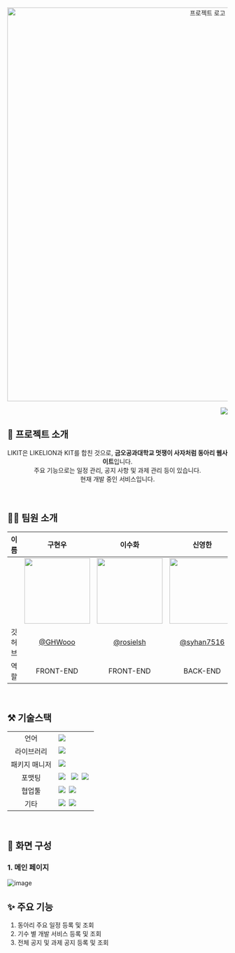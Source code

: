 <p align="center">
  <br>
  <img src="https://user-images.githubusercontent.com/72565083/230766339-d92979be-edea-451a-9b2a-1962f3e03990.png" alt='프로젝트 로고' width='900px'>
  <br>
  <p align='right'>
    <a href="https://hits.seeyoufarm.com"><img src="https://hits.seeyoufarm.com/api/count/incr/badge.svg?url=https%3A%2F%2Fgithub.com%2Flikelion-LIKIT%2FFront-end&count_bg=%2379C83D&title_bg=%23555555&icon=&icon_color=%23E7E7E7&title=hits&edge_flat=false"/></a>
  </p>
</p>

## 🦁 프로젝트 소개

<div align="center">
  <div>LIKIT은 LIKELION과 KIT를 합친 것으로, <b>금오공과대학교 멋쟁이 사자처럼 동아리 웹사이트</b>입니다.</div>
  <div>주요 기능으로는 일정 관리, 공지 사항 및 과제 관리 등이 있습니다. </div>
  <div>현재 개발 중인 서비스입니다.</div>
</div>
<br>

<!-- ## 🪄 배포 주소 --> 
<!-- 배포 주소 작성 -->

<br>

## 🧑‍💻 팀원 소개

| 이름 |  구현우  | 이수화 | 신영한 | 이서현
| :------------: | :------------: | :-----------: |  :------------: | :-----------: |  
|  | <img src="https://user-images.githubusercontent.com/72565083/230766542-b2898bf8-e748-4697-9549-e6925699f9be.png" width="150"/> | <img src="https://user-images.githubusercontent.com/72565083/230766777-d4f9acb2-b752-47e8-8011-fb354328ff2c.png" width="150"/> | <img src="https://avatars.githubusercontent.com/u/83218200?v=4" width="150"/> |<img src="https://avatars.githubusercontent.com/u/90851865?s=400&u=b728089d09499144caa10807f9f2a09ee3729782&v=4" width="150"/> |
| 깃허브 | [@GHWooo](https://github.com/GHWooo) | [@rosielsh](https://github.com/rosielsh) | [@syhan7516](https://github.com/syhan7516)|[@kathyleesh](https://github.com/kathyleesh)|
| 역할 | FRONT-END | FRONT-END | BACK-END | BACK-END | 

<br>

## ⚒️ 기술스택

<table>
<tr>
 <td align="center">언어</td>
 <td>
  <img src="https://img.shields.io/badge/JavaScript-F7DF1E?style=for-the-badge&logo=JavaScript&logoColor=ffffff"/>
 </td>
</tr>
<tr>
 <td align="center">라이브러리</td>
 <td>
  <img src="https://img.shields.io/badge/React-61DAFB?style=for-the-badge&logo=React&logoColor=ffffff"/>&nbsp  
</tr>
<tr>
 <td align="center">패키지 매니저</td>
 <td>
    <img src="https://img.shields.io/badge/npm-CB3837?style=for-the-badge&logo=npm&logoColor=white">&nbsp 
  </td>
</tr>
<tr>
 <td align="center">포맷팅</td>
 <td>
  <img src="https://img.shields.io/badge/ESLint-4B32C3?style=for-the-badge&logo=ESLint&logoColor=ffffff"/> &nbsp 
  <img src="https://img.shields.io/badge/Prettier-F7B93E?style=for-the-badge&logo=Prettier&logoColor=ffffff"/>&nbsp 
  <img src="https://img.shields.io/badge/PostCSS-DD3A0A?style=for-the-badge&logo=PostCSS&logoColor=ffffff"/>&nbsp 
  </td>
</tr>
<tr>
 <td align="center">협업툴</td>
 <td>
    <img src="https://img.shields.io/badge/Git-F05032?style=for-the-badge&logo=Git&logoColor=white"/>&nbsp 
    <img src="https://img.shields.io/badge/GitHub-181717?style=for-the-badge&logo=GitHub&logoColor=white"/>&nbsp 
    
 </td>
</tr>
<tr>
 <td align="center">기타</td>
 <td>
    <img src="https://img.shields.io/badge/Figma-F24E1E?style=for-the-badge&logo=Figma&logoColor=white"/>&nbsp 
    <img src="https://img.shields.io/badge/Notion-000000?style=for-the-badge&logo=Notion&logoColor=white"/>&nbsp 
 
 </td>
</tr>
</table>

<br>


## 📖 화면 구성

### 1. 메인 페이지

![image](https://user-images.githubusercontent.com/72565083/230763422-daefdf95-1aa9-49d5-8a47-94c362b95241.png)


## ✨ 주요 기능

1. 동아리 주요 일정 등록 및 조회
2. 기수 별 개발 서비스 등록 및 조회 
3. 전체 공지 및 과제 공지 등록 및 조회

<br/>



